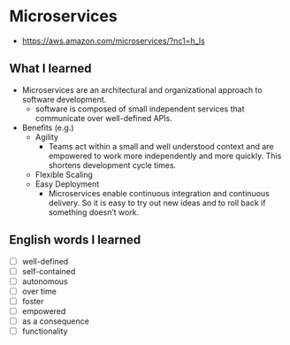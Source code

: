 # Microservices
- https://aws.amazon.com/microservices/?nc1=h_ls

## What I learned
- Microservices are an architectural and organizational approach to software development.
  - software is composed of small independent services that communicate over well-defined APIs.
- Benefits (e.g.)
  - Agility
    - Teams act within a small and well understood context and are empowered to work more independently and more quickly. This shortens development cycle times. 
  - Flexible Scaling
  - Easy Deployment
    - Microservices enable continuous integration and continuous delivery. So it is easy to try out new ideas and to roll back if something doesn’t work.

## English words I learned
- [ ] well-defined
- [ ] self-contained
- [ ] autonomous
- [ ] over time
- [ ] foster
- [ ] empowered
- [ ] as a consequence
- [ ] functionality

